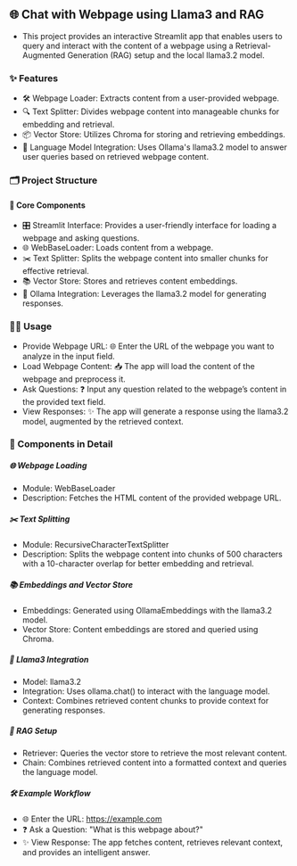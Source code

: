 ## 🌐 Chat with Webpage using Llama3 and RAG
- This project provides an interactive Streamlit app that enables users to query and interact with the content of a webpage using a Retrieval-Augmented Generation (RAG) setup and the local llama3.2 model.

### ✨ Features
- 🛠️ Webpage Loader: Extracts content from a user-provided webpage.
- 🔍 Text Splitter: Divides webpage content into manageable chunks for embedding and retrieval.
- 📦 Vector Store: Utilizes Chroma for storing and retrieving embeddings.
- 🤖 Language Model Integration: Uses Ollama's llama3.2 model to answer user queries based on retrieved webpage content.

### 🗂️ Project Structure

#### 🔑 Core Components
- 🎛️ Streamlit Interface: Provides a user-friendly interface for loading a webpage and asking questions.
- 🌐 WebBaseLoader: Loads content from a webpage.
- ✂️ Text Splitter: Splits the webpage content into smaller chunks for effective retrieval.
- 📚 Vector Store: Stores and retrieves content embeddings.
- 🤝 Ollama Integration: Leverages the llama3.2 model for generating responses.

### 🧑‍💻 Usage

- Provide Webpage URL: 🌐 Enter the URL of the webpage you want to analyze in the input field.
- Load Webpage Content: 📥 The app will load the content of the webpage and preprocess it.
- Ask Questions: ❓ Input any question related to the webpage’s content in the provided text field.
- View Responses: ✨ The app will generate a response using the llama3.2 model, augmented by the retrieved context.

### 🧩 Components in Detail

##### 🌐 Webpage Loading
- Module: WebBaseLoader
- Description: Fetches the HTML content of the provided webpage URL.

##### ✂️ Text Splitting
- Module: RecursiveCharacterTextSplitter
- Description: Splits the webpage content into chunks of 500 characters with a 10-character overlap for better embedding and retrieval.

##### 📚 Embeddings and Vector Store
- Embeddings: Generated using OllamaEmbeddings with the llama3.2 model.
- Vector Store: Content embeddings are stored and queried using Chroma.

##### 🤖 Llama3 Integration
- Model: llama3.2
- Integration: Uses ollama.chat() to interact with the language model.
- Context: Combines retrieved content chunks to provide context for generating responses.

##### 🔄 RAG Setup
- Retriever: Queries the vector store to retrieve the most relevant content.
- Chain: Combines retrieved content into a formatted context and queries the language model.

##### 🛠️ Example Workflow
- 🌐 Enter the URL: https://example.com
- ❓ Ask a Question: "What is this webpage about?"
- ✨ View Response: The app fetches content, retrieves relevant context, and provides an intelligent answer.

